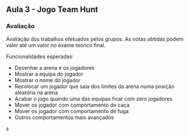 ## Aula 3 - Jogo Team Hunt

### Avaliação

Avaliação dos trabalhos efetuados pelos grupos.
As notas obtidas podem valer até um valor no exame teórico final.

Funcionalidades esperadas:

- Desenhar a arena e os jogadores
- Mostrar a equipa do jogador
- Mostrar o nome do jogador
- Recolocar um jogador que saia dos limites da arena numa posição aleatória na arena
- Acabar o jogo quando uma das equipas ficar com zero jogadores
- Mover os jogador com comportamento de caça
- Mover os jogador com comportamento de fuga
- Outros comportamentos mais avançados


s